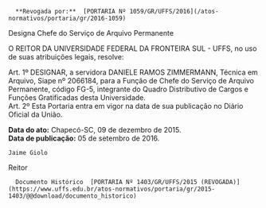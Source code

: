       **Revogada por:**  [PORTARIA Nº 1059/GR/UFFS/2016](/atos-normativos/portaria/gr/2016-1059) 

   Designa Chefe do Serviço de Arquivo Permanente  

O REITOR DA UNIVERSIDADE FEDERAL DA FRONTEIRA SUL - UFFS, no uso de suas atribuições legais, resolve:

 Art. 1º DESIGNAR, a servidora DANIELE RAMOS ZIMMERMANN, Técnica em Arquivo, Siape nº 2066184, para a Função de Chefe do Serviço de Arquivo Permanente, código FG-5, integrante do Quadro Distributivo de Cargos e Funções Gratificadas desta Universidade.  
Art. 2º Esta Portaria entra em vigor na data de sua publicação no Diário Oficial da União.

   **Data do ato:** Chapecó-SC, 09 de dezembro de 2015.   
 **Data de publicação:**  05 de setembro de 2016. 

    Jaime Giolo   
 Reitor 

      Documento Histórico  [PORTARIA Nº 1403/GR/UFFS/2015 (REVOGADA)](https://www.uffs.edu.br/atos-normativos/portaria/gr/2015-1403/@@download/documento_historico)     
      